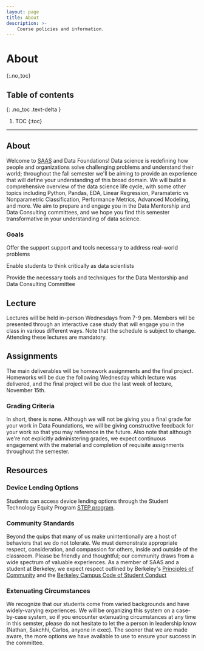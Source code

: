 ```yaml
---
layout: page
title: About
description: >-
    Course policies and information.
---
```


# About
{:.no_toc}

## Table of contents
{: .no_toc .text-delta }

1. TOC
{:toc}

---

## About

Welcome to [SAAS](saas.berkeley.edu) and Data Foundations! Data science is redefining how people and organizations solve challenging problems and understand their world; throughout the fall semester we'll be aiming to provide an experience that will define your understanding of this broad domain. We will build a comprehensive overview of the data science life cycle, with some other topics including Python, Pandas, EDA, Linear Regression, Paramateric vs Nonparametric Classification, Performance Metrics, Advanced Modeling, and more. We aim to prepare and engage you in the Data Mentorship and Data Consulting committees, and we hope you find this semester transformative in your understanding of data science. 

### Goals
Offer the support support and tools necessary to address real-world problems

Enable students to think critically as data scientists

Provide the necessary tools and techniques for the Data Mentorship and Data Consulting Committee

## Lecture

Lectures will be held in-person Wednesdays from 7-9 pm. Members will be presented through an interactive case study that will engage you in the class in various different ways. Note that the schedule is subject to change. Attending these lectures are mandatory. 

## Assignments

The main deliverables will be homework assignments and the final project. Homeworks will be due the following Wednesday which lecture was delivered, and the final project will be due the last week of lecture, November 15th.

### Grading Criteria

In short, there is none. Although we will not be giving you a final grade for your work in Data Foundations, we will be giving constructive feedback for your work so that you may reference in the future. Also note that although we're not explicitly administering grades, we expect continuous engagement with the material and completion of requisite assignments throughout the semester.

## Resources

### Device Lending Options
Students can access device lending options through the Student Technology Equity Program [STEP program](https://studenttech.berkeley.edu/devicelending).

### Community Standards 
Beyond the quips that many of us make unintentionally are a host of behaviors that we do not tolerate. We must demonstrate appropriate respect, consideration, and compassion for others, inside and outside of the classroom. Please be friendly and thoughtful; our community draws from a wide spectrum of valuable experiences. As a member of SAAS and a student at Berkeley, we expect respect outlined by Berkeley's [Principles of Community](https://diversity.berkeley.edu/principles-community) and the [Berkeley Campus Code of Student Conduct](https://conduct.berkeley.edu/code-of-conduct/)  

### Extenuating Circumstances
We recognize that our students come from varied backgrounds and have widely-varying experiences. We will be organizing this system on a case-by-case system, so if you encounter extenuating circumstances at any time in this semster, please do not hesitate to let the a person in leadership know (Nathan, Sakchhi, Carlos, anyone in exec). The sooner that we are made aware, the more options we have available to use to ensure your success in the committee.
